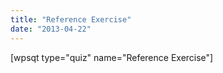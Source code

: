 ```yaml
---
title: "Reference Exercise"
date: "2013-04-22"
---
```


\[wpsqt type="quiz" name="Reference Exercise"\]
